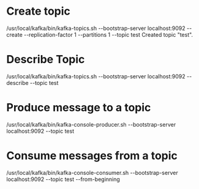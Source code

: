 # Create topic
/usr/local/kafka/bin/kafka-topics.sh --bootstrap-server localhost:9092 --create --replication-factor 1 --partitions 1 --topic test
Created topic "test".

# Describe Topic
/usr/local/kafka/bin/kafka-topics.sh --bootstrap-server localhost:9092 --describe --topic test

# Produce message to a topic
/usr/local/kafka/bin/kafka-console-producer.sh --bootstrap-server localhost:9092 --topic test

# Consume messages from a topic
/usr/local/kafka/bin/kafka-console-consumer.sh --bootstrap-server localhost:9092 --topic test --from-beginning